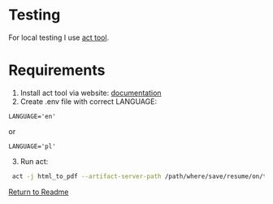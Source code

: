 # Testing
For local testing I use [act tool](https://github.com/nektos/act). 
# Requirements
1. Install act tool via website: [documentation](https://nektosact.com/installation/index.html)
2. Create .env file with correct LANGUAGE:
```dotenv
LANGUAGE='en'
```
or 
```dotenv
LANGUAGE='pl'
```
3. Run act:
```bash
 act -j html_to_pdf --artifact-server-path /path/where/save/resume/on/the/same/disk/as/repository/be/
```

[Return to Readme](README.md)
